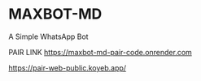# MAXBOT-MD
A Simple WhatsApp Bot


PAIR LINK
https://maxbot-md-pair-code.onrender.com


https://pair-web-public.koyeb.app/

